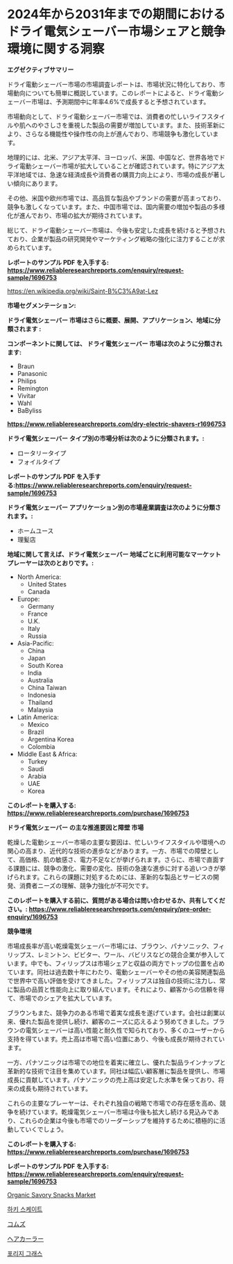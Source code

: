<p><h1>2024年から2031年までの期間におけるドライ電気シェーバー市場シェアと競争環境に関する洞察</h1></p><p><strong>エグゼクティブサマリー</strong></p>
<p><p>ドライ電動シェーバー市場の市場調査レポートは、市場状況に特化しており、市場動向についても簡単に概説しています。このレポートによると、ドライ電動シェーバー市場は、予測期間中に年率4.6%で成長すると予想されています。</p><p>市場動向として、ドライ電動シェーバー市場では、消費者の忙しいライフスタイルや肌へのやさしさを重視した製品の需要が増加しています。また、技術革新により、さらなる機能性や操作性の向上が進んでおり、市場競争も激化しています。</p><p>地理的には、北米、アジア太平洋、ヨーロッパ、米国、中国など、世界各地でドライ電動シェーバー市場が拡大していることが確認されています。特にアジア太平洋地域では、急速な経済成長や消費者の購買力向上により、市場の成長が著しい傾向にあります。</p><p>その他、米国や欧州市場では、高品質な製品やブランドの需要が高まっており、競争も激しくなっています。また、中国市場では、国内需要の増加や製品の多様化が進んでおり、市場の拡大が期待されています。</p><p>総じて、ドライ電動シェーバー市場は、今後も安定した成長を続けると予想されており、企業が製品の研究開発やマーケティング戦略の強化に注力することが求められています。</p></p>
<p><strong>レポートのサンプル PDF を入手する: <a href="https://www.reliableresearchreports.com/enquiry/request-sample/1696753">https://www.reliableresearchreports.com/enquiry/request-sample/1696753</a></strong></p>
<p><a href="https://en.wikipedia.org/wiki/Saint-B%C3%A9at-Lez">https://en.wikipedia.org/wiki/Saint-B%C3%A9at-Lez</a></p>
<p><strong>市場セグメンテーション:</strong></p>
<p><strong> ドライ電気シェーバー 市場はさらに概要、展開、アプリケーション、地域に分類されます :</strong></p>
<p><strong>コンポーネントに関しては、 ドライ電気シェーバー 市場は次のように分類されます:</strong></p>
<p><ul><li>Braun</li><li>Panasonic</li><li>Philips</li><li>Remington</li><li>Vivitar</li><li>Wahl</li><li>BaByliss</li></ul></p>
<p><strong><a href="https://www.reliableresearchreports.com/dry-electric-shavers-r1696753">https://www.reliableresearchreports.com/dry-electric-shavers-r1696753</a></strong></p>
<p><strong> ドライ電気シェーバー タイプ別の市場分析は次のように分類されます。:</strong></p>
<p><ul><li>ロータリータイプ</li><li>フォイルタイプ</li></ul></p>
<p><strong>レポートのサンプル PDF を入手する:<a href="https://www.reliableresearchreports.com/enquiry/request-sample/1696753">https://www.reliableresearchreports.com/enquiry/request-sample/1696753</a></strong></p>
<p><strong> ドライ電気シェーバー アプリケーション別の市場産業調査は次のように分類されます。:</strong></p>
<p><ul><li>ホームユース</li><li>理髪店</li></ul></p>
<p><strong>地域に関して言えば、ドライ電気シェーバー 地域ごとに利用可能なマーケットプレーヤーは次のとおりです。:</strong></p>
<p><ul>
    <li>
        North America:
        <ul>
            <li>United States</li>
            <li>Canada</li>
        </ul>
    </li>
    <li>
        Europe:
        <ul>
            <li>Germany</li>
            <li>France</li>
            <li>U.K.</li>
            <li>Italy</li>
            <li>Russia</li>
        </ul>
    </li>
    <li>
        Asia-Pacific:
        <ul>
            <li>China</li>
            <li>Japan</li>
            <li>South Korea</li>
            <li>India</li>
            <li>Australia</li>
            <li>China Taiwan</li>
            <li>Indonesia</li>
            <li>Thailand</li>
            <li>Malaysia</li>
        </ul>
    </li>
    <li>
        Latin America:
        <ul>
            <li>Mexico</li>
            <li>Brazil</li>
            <li>Argentina Korea</li>
            <li>Colombia</li>
        </ul>
    </li>
    <li>
        Middle East & Africa:
        <ul>
            <li>Turkey</li>
            <li>Saudi</li>
            <li>Arabia</li>
            <li>UAE</li>
            <li>Korea</li>
        </ul>
    </li>
    </ul></p>
<p><strong>このレポートを購入する: <a href="https://www.reliableresearchreports.com/purchase/1696753">https://www.reliableresearchreports.com/purchase/1696753</a></strong></p>
<p><strong>ドライ電気シェーバー の主な推進要因と障壁 市場</strong></p>
<p><p>乾燥した電動シェーバー市場の主要な要因は、忙しいライフスタイルや環境への関心の高まり、近代的な技術の進歩などがあります。一方、市場での障壁として、高価格、肌の敏感さ、電力不足などが挙げられます。さらに、市場で直面する課題には、競争の激化、需要の変化、技術の急速な進歩に対する追いつきが挙げられます。これらの課題に対処するためには、革新的な製品とサービスの開発、消費者ニーズの理解、競争力強化が不可欠です。</p></p>
<p><strong>このレポートを購入する前に、質問がある場合は問い合わせるか、共有してください。: <a href="https://www.reliableresearchreports.com/enquiry/pre-order-enquiry/1696753">https://www.reliableresearchreports.com/enquiry/pre-order-enquiry/1696753</a></strong></p>
<p><strong>競争環境</strong></p>
<p><p>市場成長率が高い乾燥電気シェーバー市場には、ブラウン、パナソニック、フィリップス、レミントン、ビビター、ワール、バビリスなどの競合企業が参入しています。中でも、フィリップスは市場シェアと収益の両方でトップの位置を占めています。同社は過去数十年にわたり、電動シェーバーやその他の美容関連製品で世界中で高い評価を受けてきました。フィリップスは独自の技術に注力し、常に製品の品質と性能向上に取り組んでいます。それにより、顧客からの信頼を得て、市場でのシェアを拡大しています。</p><p>ブラウンもまた、競争力のある市場で着実な成長を遂げています。会社は創業以来、優れた製品を提供し続け、顧客のニーズに応えるよう努めてきました。ブラウンの電気シェーバーは高い性能と耐久性で知られており、多くのユーザーから支持を得ています。売上高は市場で高い位置にあり、今後も成長が期待されています。</p><p>一方、パナソニックは市場での地位を着実に確立し、優れた製品ラインナップと革新的な技術で注目を集めています。同社は幅広い顧客層に製品を提供し、市場成長に貢献しています。パナソニックの売上高は安定した水準を保っており、将来の成長も期待されています。</p><p>これらの主要なプレーヤーは、それぞれ独自の戦略で市場での存在感を高め、競争を続けています。乾燥電気シェーバー市場は今後も拡大し続ける見込みであり、これらの企業は今後も市場でのリーダーシップを維持するために積極的に活動していくでしょう。</p></p>
<p><strong>このレポートを購入する: <a href="https://www.reliableresearchreports.com/purchase/1696753">https://www.reliableresearchreports.com/purchase/1696753</a></strong></p>
<p><strong>レポートのサンプル PDF を入手する: <a href="https://www.reliableresearchreports.com/enquiry/request-sample/1696753">https://www.reliableresearchreports.com/enquiry/request-sample/1696753</a></strong><strong></strong></p>
<p><p><a href="https://github.com/abigailsutherland7889/Market-Research-Report-List-1/blob/main/organic-savory-snacks-market.md">Organic Savory Snacks Market</a></p><p><a href="https://github.com/LuckeyCorbin/Market-Research-Report-List-2/blob/main/295456548010.md">하키 스케이트</a></p><p><a href="https://github.com/RandallRunte2023/Market-Research-Report-List-2/blob/main/535966737397.md">コムズ</a></p><p><a href="https://github.com/DanykaKilback/Market-Research-Report-List-2/blob/main/925822837398.md">ヘアカーラー</a></p><p><a href="https://github.com/shampaakter36/Market-Research-Report-List-2/blob/main/175157048009.md">포리지 그래스</a></p></p>